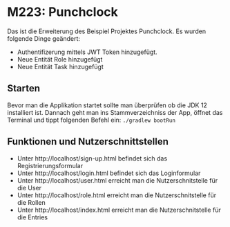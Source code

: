 # M223: Punchclock
Das ist die Erweiterung des Beispiel Projektes Punchclock. Es wurden folgende Dinge geändert: 
- Authentifizerung mittels JWT Token hinzugefügt.
- Neue Entität Role hinzugefügt 
- Neue Entität Task hinzugefügt 

## Starten
Bevor man die Applikation startet sollte man überprüfen ob die JDK 12 installiert ist.
Dannach geht man ins Stammverzeichniss der App, öffnet das Terminal und tippt folgenden Befehl ein: `./gradlew bootRun`

## Funktionen und Nutzerschnittstellen
- Unter http://localhost/sign-up.html befindet sich das Registrierungsformular
- Unter http://localhost/login.html befindet sich das Loginformular
- Unter http://localhost/user.html erreicht man die Nutzerschnitstelle für die User
- Unter http://localhost/role.html erreicht man die Nutzerschnitstelle für die Rollen
- Unter http://localhost/index.html erreicht man die Nutzerschnitstelle für die Entries
